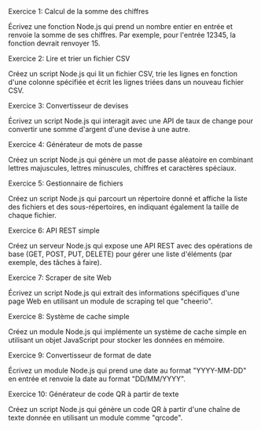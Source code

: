 Exercice 1: Calcul de la somme des chiffres

Écrivez une fonction Node.js qui prend un nombre entier en entrée et renvoie la somme de ses chiffres. Par exemple, pour l'entrée 12345, la fonction devrait renvoyer 15.

Exercice 2: Lire et trier un fichier CSV

Créez un script Node.js qui lit un fichier CSV, trie les lignes en fonction d'une colonne spécifiée et écrit les lignes triées dans un nouveau fichier CSV.

Exercice 3: Convertisseur de devises

Écrivez un script Node.js qui interagit avec une API de taux de change pour convertir une somme d'argent d'une devise à une autre.

Exercice 4: Générateur de mots de passe

Créez un script Node.js qui génère un mot de passe aléatoire en combinant lettres majuscules, lettres minuscules, chiffres et caractères spéciaux.

Exercice 5: Gestionnaire de fichiers

Créez un script Node.js qui parcourt un répertoire donné et affiche la liste des fichiers et des sous-répertoires, en indiquant également la taille de chaque fichier.

Exercice 6: API REST simple

Créez un serveur Node.js qui expose une API REST avec des opérations de base (GET, POST, PUT, DELETE) pour gérer une liste d'éléments (par exemple, des tâches à faire).

Exercice 7: Scraper de site Web

Écrivez un script Node.js qui extrait des informations spécifiques d'une page Web en utilisant un module de scraping tel que "cheerio".

Exercice 8: Système de cache simple

Créez un module Node.js qui implémente un système de cache simple en utilisant un objet JavaScript pour stocker les données en mémoire.

Exercice 9: Convertisseur de format de date

Écrivez un module Node.js qui prend une date au format "YYYY-MM-DD" en entrée et renvoie la date au format "DD/MM/YYYY".

Exercice 10: Générateur de code QR à partir de texte

Créez un script Node.js qui génère un code QR à partir d'une chaîne de texte donnée en utilisant un module comme "qrcode".
